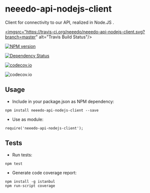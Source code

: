 # neeedo-api-nodejs-client
Client for connectivity to our API, realized in Node.JS .

<a href='https://travis-ci.org/neeedo/neeedo-api-nodejs-client'><imgsrc="https://travis-ci.org/neeedo/neeedo-api-nodejs-client.svg?branch=master" alt="Travis Build Status"/></a> 

[![NPM version][npm-image]][npm-url]

[![Dependency Status](https://www.versioneye.com/user/projects/5537db871758e5a83c000087/badge.svg?style=flat)](https://www.versioneye.com/user/projects/5537db871758e5a83c000087)

[![codecov.io](https://codecov.io/github/neeedo/neeedo-api-nodejs-client/coverage.svg?branch=master)](https://codecov.io/github/neeedo/neeedo-api-nodejs-client?branch=master)

![codecov.io](https://codecov.io/github/neeedo/neeedo-api-nodejs-client/branch.svg?branch=master)

Usage
----------

- Include in your package.json as NPM dependency:

```
npm install neeedo-api-nodejs-client --save
```

- Use as module:

```
require('neeedo-api-nodejs-client');
```

Tests
----------

- Run tests:
```
npm test
```

- Generate code coverage report:
```
npm install -g istanbul
npm run-script coverage
```

[npm-image]: https://img.shields.io/npm/v/sails-auth.svg?style=flat-square
[npm-url]: https://www.npmjs.com/package/neeedo-api-nodejs-client
